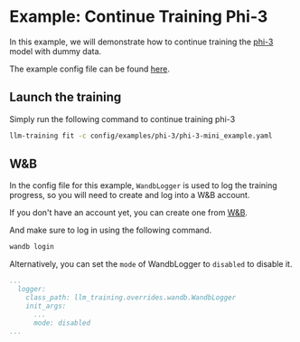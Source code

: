 # Example: Continue Training Phi-3

In this example, we will demonstrate how to continue training the [phi-3](https://huggingface.co/microsoft/Phi-3-mini-128k-instruct) model with dummy data.

The example config file can be found [here](/config/examples/phi-3/phi-3-mini_example.yaml).

## Launch the training

Simply run the following command to continue training phi-3

```bash
llm-training fit -c config/examples/phi-3/phi-3-mini_example.yaml
```

## W&B

In the config file for this example, `WandbLogger` is used to log the training progress, so you will need to create and log into a W&B account.

If you don't have an account yet, you can create one from [W&B](https://wandb.ai).

And make sure to log in using the following command.

```bash
wandb login
```

Alternatively, you can set the `mode` of WandbLogger to `disabled` to disable it.

```yaml
...
  logger:
    class_path: llm_training.overrides.wandb.WandbLogger
    init_args:
      ...
      mode: disabled
...
```
